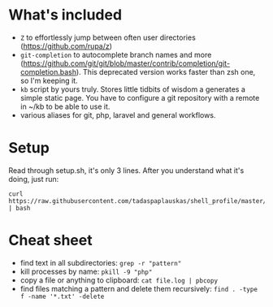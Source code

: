 # What's included
- `Z` to effortlessly jump between often user directories (https://github.com/rupa/z)
- `git-completion` to autocomplete branch names and more (https://github.com/git/git/blob/master/contrib/completion/git-completion.bash). This deprecated version works faster than zsh one, so I'm keeping it.
- `kb` script by yours truly. Stores little tidbits of wisdom a generates a simple static page. You have to configure a git repository with a remote in ~/kb to be able to use it.
- various aliases for git, php, laravel and general workflows.

# Setup

Read through setup.sh, it's only 3 lines. After you understand what it's doing, just run:
```
curl https://raw.githubusercontent.com/tadaspaplauskas/shell_profile/master/setup.sh | bash
```

# Cheat sheet

* find text in all subdirectories: `grep -r "pattern"`
* kill processes by name: `pkill -9 "php"`
* copy a file or anything to clipboard: `cat file.log | pbcopy`
* find files matching a pattern and delete them recursively: `find . -type f -name '*.txt' -delete`

